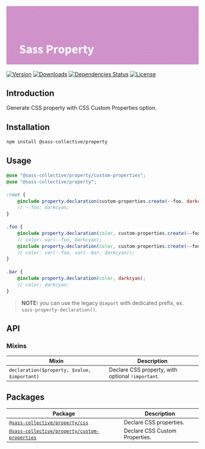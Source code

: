 ![Sass Property](.github/banner.png)

[![Version](https://flat.badgen.net/npm/v/@sass-collective/property)](https://www.npmjs.com/package/@sass-collective/property)
[![Downloads](https://flat.badgen.net/npm/dt/@sass-collective/property)](https://www.npmjs.com/package/@sass-collective/property)
[![Dependencies Status](https://david-dm.org/sass-collective/sass-collective/status.svg?style=flat-square&path=packages/property)](https://david-dm.org/sass-collective/sass-collective?path=packages/property)
[![License](https://flat.badgen.net/github/license/sass-collective/sass-collective)](https://flat.badgen.net/github/license/sass-collective/sass-collective)

## Introduction

Generate CSS property with CSS Custom Properties option.

## Installation

```shell
npm install @sass-collective/property
```

## Usage

```scss
@use "@sass-collective/property/custom-properties";
@use "@sass-collective/property";

:root {
    @include property.declaration(custom-properties.create(--foo, darkcyan));
    // --foo: darkcyan;
}

.foo {
    @include property.declaration(color, custom-properties.create(--foo, darkcyan));
    // color: var(--foo, darkcyan);
    @include property.declaration(color, custom-properties.create(--foo, custom-properties.create(--bar, darkcyan)));
    // color: var(--foo, var(--bar, darkcyan));
}

.bar {
    @include property.declaration(color, darkcyan);
    // color: darkcyan;
}
```

> **NOTE:** you can use the legacy `@import` with dedicated prefix, ex. `sass-property-declaration()`.

## API

### Mixins

| Mixin | Description |
| --- | --- |
| `declaration($property, $value, $important)` | Declare CSS property, with optional `!important`. |

## Packages

| Package |  Description |
| --- | --- |
| [`@sass-collective/property/css`](https://github.com/sass-collective/sass-collective/blob/master/packages/property/css) | Declare CSS properties. | 
| [`@sass-collective/property/custom-properties`](https://github.com/sass-collective/sass-collective/blob/master/packages/property/custom-properties) | Declare CSS Custom Properties. |

